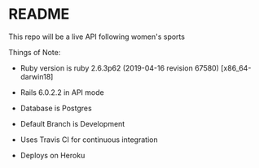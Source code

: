 # README

This repo will be a live API following women's sports

Things of Note:

* Ruby version is ruby 2.6.3p62 (2019-04-16 revision 67580) [x86_64-darwin18]

* Rails 6.0.2.2 in API mode

* Database is Postgres

* Default Branch is Development

* Uses Travis CI for continuous integration

* Deploys on Heroku
